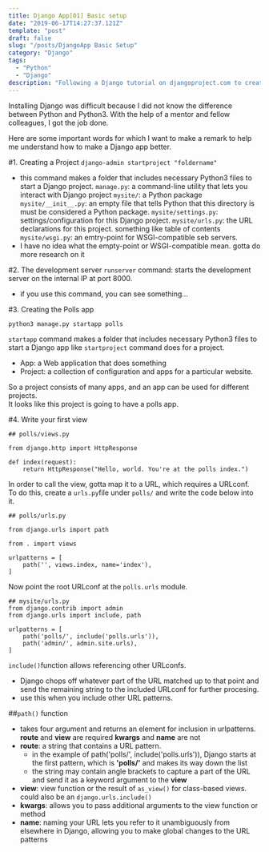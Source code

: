 ```yaml
---
title: Django App[01] Basic setup
date: "2019-06-17T14:27:37.121Z"
template: "post"
draft: false
slug: "/posts/DjangoApp Basic Setup"
category: "Django"
tags:
  - "Python"
  - "Django"
description: "Following a Django tutorial on djangoproject.com to create a django app."
---
```


Installing Django was difficult because I did not know the difference between Python and Python3. With the help of a mentor and fellow colleagues, I got the job done.

Here are some important words for which I want to make a remark to help me understand how to make a Django app better.

#1. Creating a Project
`django-admin startproject "foldername"`<br>

- this command makes a folder that includes necessary Python3 files to start a Django project.
  `manage.py`: a command-line utility that lets you interact with Django project
  `mysite/`: a Python package
  `mysite/__init__.py`: an empty file that tells Python that this directory is must be considered a Python package.
  `mysite/settings.py`: settings/configuration for this Django project.
  `mysite/urls.py`: the URL declarations for this project. something like table of contents
  `mysite/wsgi.py`: an emtry-point for WSGI-compatible seb servers.
- I have no idea what the empty-point or WSGI-compatible mean. gotta do more research on it

#2. The development server
`runserver` command: starts the development server on the internal IP at port 8000.

- if you use this command, you can see something...

#3. Creating the Polls app

```
python3 manage.py startapp polls
```

`startapp` command makes a folder that includes necessary Python3 files to start a Django app like `startproject` command does for a project. <br>

- App: a Web application that does something
- Project: a collection of configuration and apps for a particular website.

So a project consists of many apps, and an app can be used for different projects. <br>
It looks like this project is going to have a polls app.

#4. Write your first view

```
## polls/views.py

from django.http import HttpResponse

def index(request):
    return HttpResponse("Hello, world. You're at the polls index.")
```

In order to call the view, gotta map it to a URL, which requires a URLconf. <br>
To do this, create a `urls.py`file under `polls/` and write the code below into it.

```
## polls/urls.py

from django.urls import path

from . import views

urlpatterns = [
    path('', views.index, name='index'),
]
```

Now point the root URLconf at the `polls.urls` module.

```
## mysite/urls.py
from django.contrib import admin
from django.urls import include, path

urlpatterns = [
    path('polls/', include('polls.urls')),
    path('admin/', admin.site.urls),
]
```

`include()`function allows referencing other URLconfs.

- Django chops off whatever part of the URL matched up to that point and send the remaining string to the included URLconf for further procesing.
- use this when you include other URL patterns.

##`path()` function

- takes four argument and returns an element for inclusion in urlpatterns. <b>route</b> and <b>view</b> are required <b>kwargs</b> and <b>name</b> are not
- <b>route</b>: a string that contains a URL pattern.
  - in the example of path('polls/', include('polls.urls')), Django starts at the first pattern, which is <b>'polls/'</b> and makes its way down the list
  - the string may contain angle brackets to capture a part of the URL and send it as a keyword argument to the <b>view</b>
- <b>view</b>: view function or the result of `as_view()` for class-based views. could also be an `django.urls.include()`
- <b>kwargs</b>: allows you to pass additional arguments to the view function or method
- <b>name</b>: naming your URL lets you refer to it unambiguously from elsewhere in Django, allowing you to make global changes to the URL patterns
